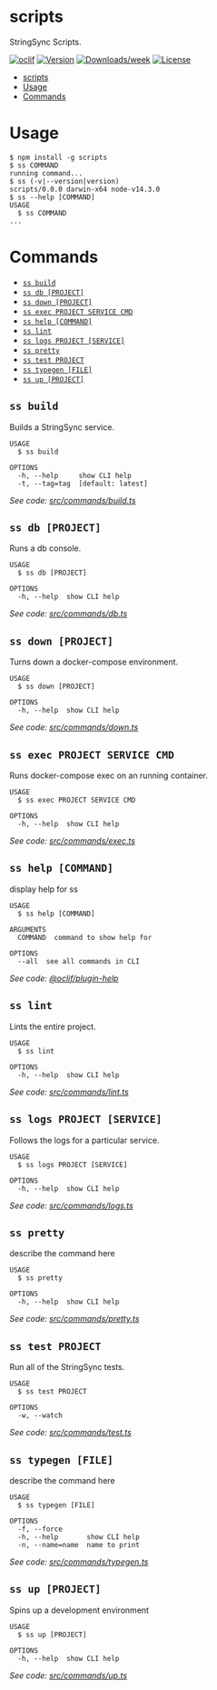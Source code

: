 # scripts

StringSync Scripts.

[![oclif](https://img.shields.io/badge/cli-oclif-brightgreen.svg)](https://oclif.io)
[![Version](https://img.shields.io/npm/v/scripts.svg)](https://npmjs.org/package/scripts)
[![Downloads/week](https://img.shields.io/npm/dw/scripts.svg)](https://npmjs.org/package/scripts)
[![License](https://img.shields.io/npm/l/scripts.svg)](https://github.com/jaredjj3/string-sync/blob/master/package.json)

<!-- toc -->
* [scripts](#scripts)
* [Usage](#usage)
* [Commands](#commands)
<!-- tocstop -->

# Usage

<!-- usage -->
```sh-session
$ npm install -g scripts
$ ss COMMAND
running command...
$ ss (-v|--version|version)
scripts/0.0.0 darwin-x64 node-v14.3.0
$ ss --help [COMMAND]
USAGE
  $ ss COMMAND
...
```
<!-- usagestop -->

# Commands

<!-- commands -->
* [`ss build`](#ss-build)
* [`ss db [PROJECT]`](#ss-db-project)
* [`ss down [PROJECT]`](#ss-down-project)
* [`ss exec PROJECT SERVICE CMD`](#ss-exec-project-service-cmd)
* [`ss help [COMMAND]`](#ss-help-command)
* [`ss lint`](#ss-lint)
* [`ss logs PROJECT [SERVICE]`](#ss-logs-project-service)
* [`ss pretty`](#ss-pretty)
* [`ss test PROJECT`](#ss-test-project)
* [`ss typegen [FILE]`](#ss-typegen-file)
* [`ss up [PROJECT]`](#ss-up-project)

## `ss build`

Builds a StringSync service.

```
USAGE
  $ ss build

OPTIONS
  -h, --help     show CLI help
  -t, --tag=tag  [default: latest]
```

_See code: [src/commands/build.ts](https://github.com/jaredjj3/string-sync/blob/v0.0.0/src/commands/build.ts)_

## `ss db [PROJECT]`

Runs a db console.

```
USAGE
  $ ss db [PROJECT]

OPTIONS
  -h, --help  show CLI help
```

_See code: [src/commands/db.ts](https://github.com/jaredjj3/string-sync/blob/v0.0.0/src/commands/db.ts)_

## `ss down [PROJECT]`

Turns down a docker-compose environment.

```
USAGE
  $ ss down [PROJECT]

OPTIONS
  -h, --help  show CLI help
```

_See code: [src/commands/down.ts](https://github.com/jaredjj3/string-sync/blob/v0.0.0/src/commands/down.ts)_

## `ss exec PROJECT SERVICE CMD`

Runs docker-compose exec on an running container.

```
USAGE
  $ ss exec PROJECT SERVICE CMD

OPTIONS
  -h, --help  show CLI help
```

_See code: [src/commands/exec.ts](https://github.com/jaredjj3/string-sync/blob/v0.0.0/src/commands/exec.ts)_

## `ss help [COMMAND]`

display help for ss

```
USAGE
  $ ss help [COMMAND]

ARGUMENTS
  COMMAND  command to show help for

OPTIONS
  --all  see all commands in CLI
```

_See code: [@oclif/plugin-help](https://github.com/oclif/plugin-help/blob/v2.2.1/src/commands/help.ts)_

## `ss lint`

Lints the entire project.

```
USAGE
  $ ss lint

OPTIONS
  -h, --help  show CLI help
```

_See code: [src/commands/lint.ts](https://github.com/jaredjj3/string-sync/blob/v0.0.0/src/commands/lint.ts)_

## `ss logs PROJECT [SERVICE]`

Follows the logs for a particular service.

```
USAGE
  $ ss logs PROJECT [SERVICE]

OPTIONS
  -h, --help  show CLI help
```

_See code: [src/commands/logs.ts](https://github.com/jaredjj3/string-sync/blob/v0.0.0/src/commands/logs.ts)_

## `ss pretty`

describe the command here

```
USAGE
  $ ss pretty

OPTIONS
  -h, --help  show CLI help
```

_See code: [src/commands/pretty.ts](https://github.com/jaredjj3/string-sync/blob/v0.0.0/src/commands/pretty.ts)_

## `ss test PROJECT`

Run all of the StringSync tests.

```
USAGE
  $ ss test PROJECT

OPTIONS
  -w, --watch
```

_See code: [src/commands/test.ts](https://github.com/jaredjj3/string-sync/blob/v0.0.0/src/commands/test.ts)_

## `ss typegen [FILE]`

describe the command here

```
USAGE
  $ ss typegen [FILE]

OPTIONS
  -f, --force
  -h, --help       show CLI help
  -n, --name=name  name to print
```

_See code: [src/commands/typegen.ts](https://github.com/jaredjj3/string-sync/blob/v0.0.0/src/commands/typegen.ts)_

## `ss up [PROJECT]`

Spins up a development environment

```
USAGE
  $ ss up [PROJECT]

OPTIONS
  -h, --help  show CLI help
```

_See code: [src/commands/up.ts](https://github.com/jaredjj3/string-sync/blob/v0.0.0/src/commands/up.ts)_
<!-- commandsstop -->

